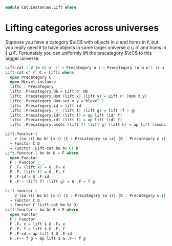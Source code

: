 <!--
```agda
open import Cat.Prelude
```
-->

```agda
module Cat.Instances.Lift where
```

# Lifting categories across universes

Suppose you have a category $\cC$ with objects in $o$ and homs in
$\ell$, but you really need it to have objects in some larger universe
$o \sqcup o'$ and homs in $\ell \sqcup \ell'$. Fortunately you can
uniformly lift the precategory $\cC$ to this bigger universe.

```agda
Lift-cat : ∀ {o ℓ} o' ℓ' → Precategory o ℓ → Precategory (o ⊔ o') (ℓ ⊔ ℓ')
Lift-cat o' ℓ' C = liftc where
  open Precategory C
  open HLevel-instance
  liftc : Precategory _ _
  liftc .Precategory.Ob = Lift o' Ob
  liftc .Precategory.Hom (lift x) (lift y) = Lift ℓ' (Hom x y)
  liftc .Precategory.Hom-set x y = hlevel 2
  liftc .Precategory.id = lift id
  liftc .Precategory._∘_ (lift f) (lift g) = lift (f ∘ g)
  liftc .Precategory.idr (lift f) = ap lift (idr f)
  liftc .Precategory.idl (lift f) = ap lift (idl f)
  liftc .Precategory.assoc (lift f) (lift g) (lift h) = ap lift (assoc f g h)

Lift-functor-l
  : ∀ {so sℓ} bo bℓ {o ℓ} {C : Precategory so sℓ} {D : Precategory o ℓ}
  → Functor C D
  → Functor (Lift-cat bo bℓ C) D
Lift-functor-l bo bℓ G = F where
  open Functor
  F : Functor _ _
  F .F₀ (lift x) = G .F₀ x
  F .F₁ (lift f) = G .F₁ f
  F .F-id = G .F-id
  F .F-∘ (lift f) (lift g) = G .F-∘ f g

Lift-functor-r
  : ∀ {so sℓ} bo bℓ {o ℓ} {C : Precategory so sℓ} {D : Precategory o ℓ}
  → Functor C D
  → Functor C (Lift-cat bo bℓ D)
Lift-functor-r bo bℓ G = F where
  open Functor
  F : Functor _ _
  F .F₀ x = lift $ G .F₀ x
  F .F₁ f = lift $ G .F₁ f
  F .F-id = ap lift $ G .F-id
  F .F-∘ f g = ap lift $ G .F-∘ f g
```
